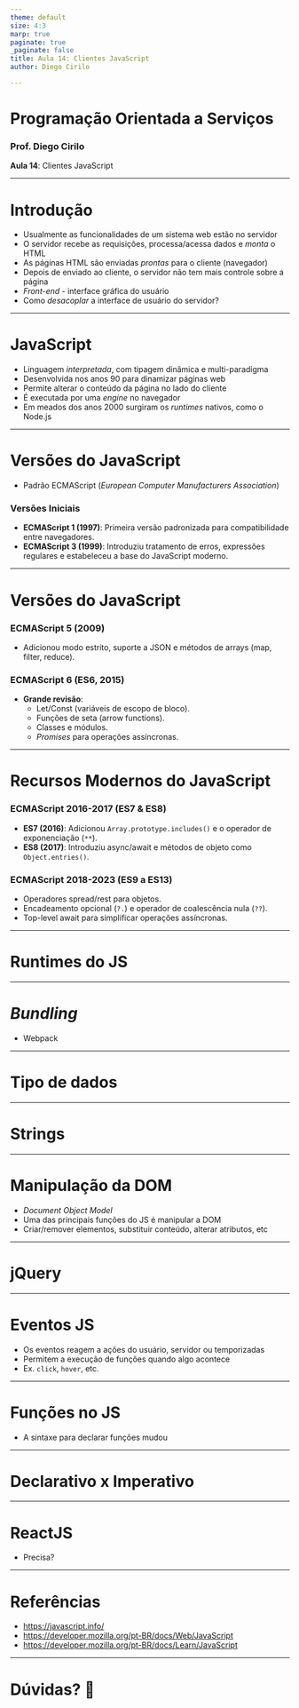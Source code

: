 ```yaml
---
theme: default
size: 4:3
marp: true
paginate: true
_paginate: false
title: Aula 14: Clientes JavaScript
author: Diego Cirilo

---
```

<style>
img {
  display: block;
  margin: 0 auto;
}
</style>

# <!-- fit --> Programação Orientada a Serviços

### Prof. Diego Cirilo

**Aula 14**: Clientes JavaScript

---
# Introdução
- Usualmente as funcionalidades de um sistema web estão no servidor
- O servidor recebe as requisições, processa/acessa dados e *monta* o HTML
- As páginas HTML são enviadas *prontas* para o cliente (navegador)
- Depois de enviado ao cliente, o servidor não tem mais controle sobre a página
- *Front-end* - interface gráfica do usuário
- Como *desacoplar* a interface de usuário do servidor?

---
# JavaScript

- Linguagem *interpretada*, com tipagem dinâmica e multi-paradigma
- Desenvolvida nos anos 90 para dinamizar páginas web
- Permite alterar o conteúdo da página no lado do cliente
- É executada por uma *engine* no navegador
- Em meados dos anos 2000 surgiram os *runtimes* nativos, como o Node.js

---
# Versões do JavaScript

- Padrão ECMAScript (*European Computer Manufacturers Association*)

### Versões Iniciais
- **ECMAScript 1 (1997)**: Primeira versão padronizada para compatibilidade entre navegadores.
- **ECMAScript 3 (1999)**: Introduziu tratamento de erros, expressões regulares e estabeleceu a base do JavaScript moderno.

---
# Versões do JavaScript

### ECMAScript 5 (2009)
- Adicionou modo estrito, suporte a JSON e métodos de arrays (map, filter, reduce).

### ECMAScript 6 (ES6, 2015)
- **Grande revisão**:
  - Let/Const (variáveis de escopo de bloco).
  - Funções de seta (arrow functions).
  - Classes e módulos.
  - *Promises* para operações assíncronas.

---

# Recursos Modernos do JavaScript

### ECMAScript 2016-2017 (ES7 & ES8)
- **ES7 (2016)**: Adicionou `Array.prototype.includes()` e o operador de exponenciação (`**`).
- **ES8 (2017)**: Introduziu async/await e métodos de objeto como `Object.entries()`.

### ECMAScript 2018-2023 (ES9 a ES13)
  - Operadores spread/rest para objetos.
  - Encadeamento opcional (`?.`) e operador de coalescência nula (`??`).
  - Top-level await para simplificar operações assíncronas.


---
# Runtimes do JS

---
# *Bundling*
- Webpack

---
# Tipo de dados

---
# Strings

---
# Manipulação da DOM
- *Document Object Model*
- Uma das principais funções do JS é manipular a DOM
- Criar/remover elementos, substituir conteúdo, alterar atributos, etc

---
# jQuery

---
# Eventos JS
- Os eventos reagem a ações do usuário, servidor ou temporizadas
- Permitem a execução de funções quando algo acontece
- Ex. `click`, `hover`, etc.

---
# Funções no JS
- A sintaxe para declarar funções mudou 

---
# Declarativo x Imperativo

---
# ReactJS
- Precisa?

---
# Referências
- https://javascript.info/
- https://developer.mozilla.org/pt-BR/docs/Web/JavaScript
- https://developer.mozilla.org/pt-BR/docs/Learn/JavaScript

---
# <!--fit--> Dúvidas? 🤔
